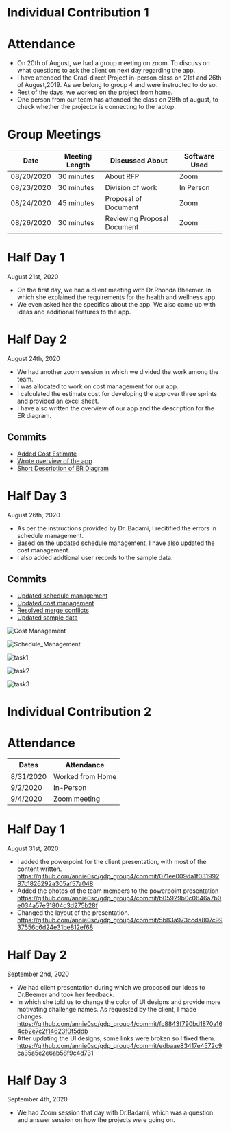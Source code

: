 # Individual Contribution 1
# Attendance
* On 20th of August, we had a group meeting on zoom. To discuss on what questions to ask the client on next day regarding the app.
* I have attended the Grad-direct Project in-person class on 21st and 26th of August,2019. As we belong to group 4 and were instructed to do so. 
* Rest of the days, we worked on the project from home.
* One person from our team has attended the class on 28th of august, to check whether the projector is connecting to the laptop.

# Group Meetings
| Date  | Meeting Length  |  Discussed About | Software Used  |
|---|---|---|---|
| 08/20/2020  |  30 minutes | About RFP  |  Zoom |
| 08/23/2020  |  30 minutes |  Division of work |  In Person |
|  08/24/2020 | 45 minutes  |  Proposal of Document |Zoom   |
|  08/26/2020 |  30 minutes | Reviewing Proposal Document  | Zoom  |

# Half Day 1
August 21st, 2020
* On the first day, we had a client meeting with Dr.Rhonda Bheemer. In which she explained the requirements for the health and wellness app. 
* We even asked her the specifics about the app. We also came up with ideas and additional features to the app.
 
# Half Day 2
August 24th, 2020
* We had another zoom session in which we divided the work among the team.
* I was allocated to work on cost management for our app.
* I calculated the estimate cost for developing the app over three sprints and provided an excel sheet.
* I have also written the overview of our app and the description for the ER diagram.
## Commits
* [Added Cost Estimate](https://github.com/annie0sc/gdp_group4/commit/611153c02b4f553629fb12f2e8016ea486cebcca)
* [Wrote overview of the app](https://github.com/annie0sc/gdp_group4/commit/a05e70adb15050ea703644c832c3590d0f079b10)
* [Short Description of ER Diagram](https://github.com/annie0sc/gdp_group4/commit/d0cec5b42759e325ad4aad3b1c0c2f5982b01d77)

# Half Day 3
August 26th, 2020
* As per the instructions provided by Dr. Badami, I recitified the errors in schedule management.
* Based on the updated schedule management, I have also updated the cost management.
* I also added addtional user records to the sample data.
## Commits
* [Updated schedule management](https://github.com/annie0sc/gdp_group4/commit/d0fb2ab5a84bf36d20795140a0b7cda715ad4e45)
* [Updated cost management](https://github.com/annie0sc/gdp_group4/commit/c4f805bc0c1aa3ee1f70768ab407bcdfad7dcc73)
* [Resolved merge conflicts](https://github.com/annie0sc/gdp_group4/commit/d0fb2ab5a84bf36d20795140a0b7cda715ad4e45)
* [Updated sample data](https://github.com/annie0sc/gdp_group4/commit/a020417d51a46d1d70f2a497b5f62dfd79c8cd99)

![Cost Management](https://github.com/annie0sc/gdp_group4/blob/master/Costestimate.PNG?raw=true)

![Schedule_Management](https://github.com/annie0sc/gdp_group4/blob/master/Schedule.PNG?raw=true)

![task1](https://github.com/annie0sc/gdp_group4/blob/master/Alekhya_jira/a%20(1).png?raw=true)

![task2](https://github.com/annie0sc/gdp_group4/blob/master/Alekhya_jira/a(2).png?raw=true)

![task3](https://github.com/annie0sc/gdp_group4/blob/master/Alekhya_jira/a%20(3).png?raw=true)

# Individual Contribution 2
# Attendance
| Dates  |Attendance   |
|---|---|
|  8/31/2020 |Worked from Home   |
|  9/2/2020 |  In-Person |
| 9/4/2020  |  Zoom meeting |

# Half Day 1
August 31st, 2020
* I added the powerpoint for the client presentation, with most of the content written.
https://github.com/annie0sc/gdp_group4/commit/071ee009da1f03199287c1826292a305af57a048
* Added the photos of  the team members to the powerpoint presentation
https://github.com/annie0sc/gdp_group4/commit/b05929b0c0646a7b0e034a57e31804c3d275b28f
* Changed the layout of the presentation.
https://github.com/annie0sc/gdp_group4/commit/5b83a973ccda807c9937556c6d24e31be812ef68

# Half Day 2
September 2nd, 2020
* We had client presentation during which we proposed our ideas to Dr.Beemer and took her feedback. 
* In which she told us to change the color of UI designs and provide more motivating challenge names. As requested by the client, I made changes.
https://github.com/annie0sc/gdp_group4/commit/fc8843f790bd1870a164cb2e7c2f14623f0f5ddb
* After updating the UI designs, some links were broken so I fixed them.
https://github.com/annie0sc/gdp_group4/commit/edbaae83417e4572c9ca35a5e2e6ab58f9c4d731

# Half Day 3
September 4th, 2020
* We had Zoom session that day with Dr.Badami, which was a question and answer session on how the projects were going on.

